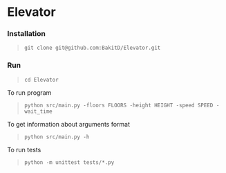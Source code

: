 # Elevator


### Installation

> `git clone git@github.com:BakitD/Elevator.git`

### Run

> `cd Elevator`

To run program

> `python src/main.py -floors FLOORS -height HEIGHT -speed SPEED -wait_time`

To get information about arguments format

> `python src/main.py -h`

To run tests

> `python -m unittest tests/*.py`
